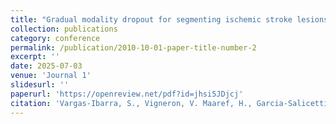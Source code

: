 ```yaml
---
title: "Gradual modality dropout for segmenting ischemic stroke lesions in an unseen center with missing modalities"
collection: publications
category: conference
permalink: /publication/2010-10-01-paper-title-number-2
excerpt: ''
date: 2025-07-03
venue: 'Journal 1'
slidesurl: ''
paperurl: 'https://openreview.net/pdf?id=jhsi5JDjcj'
citation: 'Vargas-Ibarra, S., Vigneron, V. Maaref, H., Garcia-Salicetti, S., Faria, A.. Gradual modality dropout for segmenting ischemic stroke lesions in an unseen center with missing modalities. 8th International Conference on Medical Imaging with Deep Learning (MIDL 2025), Jul 2025, Salt Lake City, United States. '
---
```


